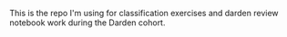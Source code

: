 This is the repo I'm using for classification exercises and darden review notebook work during the Darden cohort.
